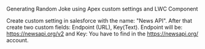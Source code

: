Generating Random Joke using Apex custom settings and LWC Component

Create custom setting in salesforce with the name: "News API".
After that create two custom fields: Endpoint (URL), Key(Text).
Endpoint will be: 	https://newsapi.org/v2 and Key: You have to find in the https://newsapi.org/ account.
